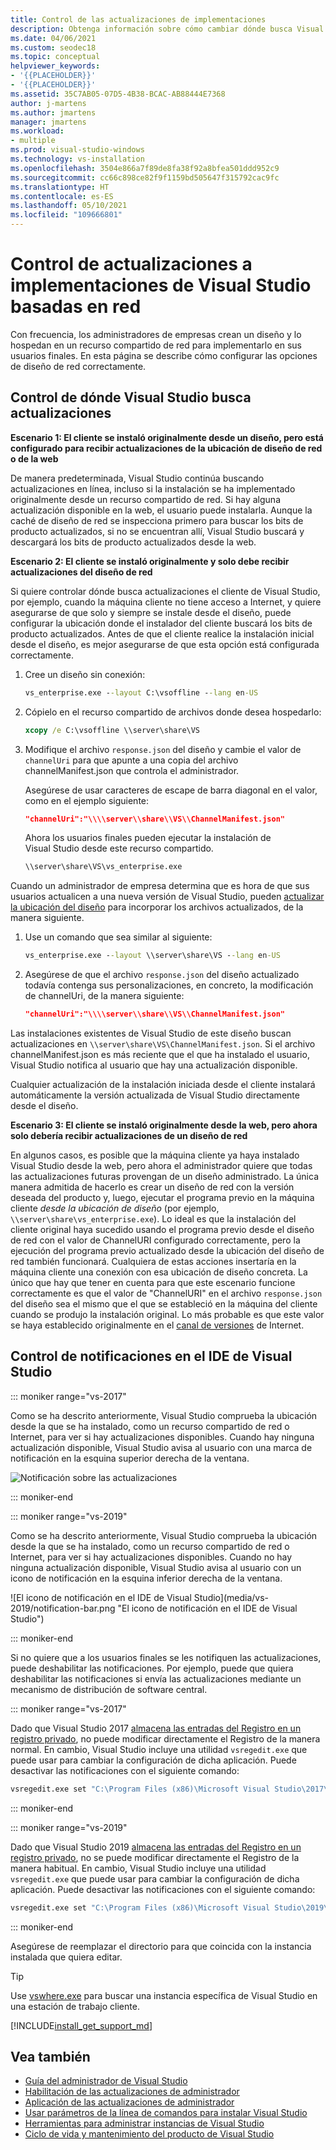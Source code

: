 ```yaml
---
title: Control de las actualizaciones de implementaciones
description: Obtenga información sobre cómo cambiar dónde busca Visual Studio una actualización cuando se instala desde una red.
ms.date: 04/06/2021
ms.custom: seodec18
ms.topic: conceptual
helpviewer_keywords:
- '{{PLACEHOLDER}}'
- '{{PLACEHOLDER}}'
ms.assetid: 35C7AB05-07D5-4B38-BCAC-AB88444E7368
author: j-martens
ms.author: jmartens
manager: jmartens
ms.workload:
- multiple
ms.prod: visual-studio-windows
ms.technology: vs-installation
ms.openlocfilehash: 3504e866a7f89de8fa38f92a8bfea501ddd952c9
ms.sourcegitcommit: cc66c898ce82f9f1159bd505647f315792cac9fc
ms.translationtype: HT
ms.contentlocale: es-ES
ms.lasthandoff: 05/10/2021
ms.locfileid: "109666801"
---
```

# <a name="control-updates-to-network-based-visual-studio-deployments"></a>Control de actualizaciones a implementaciones de Visual Studio basadas en red

Con frecuencia, los administradores de empresas crean un diseño y lo hospedan en un recurso compartido de red para implementarlo en sus usuarios finales. En esta página se describe cómo configurar las opciones de diseño de red correctamente. 

## <a name="controlling-where-visual-studio-looks-for-updates"></a>Control de dónde Visual Studio busca actualizaciones

**Escenario 1: El cliente se instaló originalmente desde un diseño, pero está configurado para recibir actualizaciones de la ubicación de diseño de red o de la web**

De manera predeterminada, Visual Studio continúa buscando actualizaciones en línea, incluso si la instalación se ha implementado originalmente desde un recurso compartido de red. Si hay alguna actualización disponible en la web, el usuario puede instalarla. Aunque la caché de diseño de red se inspecciona primero para buscar los bits de producto actualizados, si no se encuentran allí, Visual Studio buscará y descargará los bits de producto actualizados desde la web.

**Escenario 2: El cliente se instaló originalmente y solo debe recibir actualizaciones del diseño de red**

Si quiere controlar dónde busca actualizaciones el cliente de Visual Studio, por ejemplo, cuando la máquina cliente no tiene acceso a Internet, y quiere asegurarse de que solo y siempre se instale desde el diseño, puede configurar la ubicación donde el instalador del cliente buscará los bits de producto actualizados. Antes de que el cliente realice la instalación inicial desde el diseño, es mejor asegurarse de que esta opción está configurada correctamente. 

1. Cree un diseño sin conexión:

   ```cmd
   vs_enterprise.exe --layout C:\vsoffline --lang en-US
   ```

2. Cópielo en el recurso compartido de archivos donde desea hospedarlo:

   ```cmd
   xcopy /e C:\vsoffline \\server\share\VS
   ```

3. Modifique el archivo `response.json` del diseño y cambie el valor de `channelUri` para que apunte a una copia del archivo channelManifest.json que controla el administrador.

   Asegúrese de usar caracteres de escape de barra diagonal en el valor, como en el ejemplo siguiente:

   ```json
   "channelUri":"\\\\server\\share\\VS\\ChannelManifest.json"
   ```

   Ahora los usuarios finales pueden ejecutar la instalación de Visual Studio desde este recurso compartido.

   ```cmd
   \\server\share\VS\vs_enterprise.exe
   ```

Cuando un administrador de empresa determina que es hora de que sus usuarios actualicen a una nueva versión de Visual Studio, pueden [actualizar la ubicación del diseño](update-a-network-installation-of-visual-studio.md) para incorporar los archivos actualizados, de la manera siguiente.

1. Use un comando que sea similar al siguiente:

   ```cmd
   vs_enterprise.exe --layout \\server\share\VS --lang en-US
   ```

2. Asegúrese de que el archivo `response.json` del diseño actualizado todavía contenga sus personalizaciones, en concreto, la modificación de channelUri, de la manera siguiente:

   ```json
   "channelUri":"\\\\server\\share\\VS\\ChannelManifest.json"
   ```

Las instalaciones existentes de Visual Studio de este diseño buscan actualizaciones en `\\server\share\VS\ChannelManifest.json`. Si el archivo channelManifest.json es más reciente que el que ha instalado el usuario, Visual Studio notifica al usuario que hay una actualización disponible.

Cualquier actualización de la instalación iniciada desde el cliente instalará automáticamente la versión actualizada de Visual Studio directamente desde el diseño.

**Escenario 3: El cliente se instaló originalmente desde la web, pero ahora solo debería recibir actualizaciones de un diseño de red**

En algunos casos, es posible que la máquina cliente ya haya instalado Visual Studio desde la web, pero ahora el administrador quiere que todas las actualizaciones futuras provengan de un diseño administrado. La única manera admitida de hacerlo es crear un diseño de red con la versión deseada del producto y, luego, ejecutar el programa previo en la máquina cliente _desde la ubicación de diseño_ (por ejemplo, `\\server\share\vs_enterprise.exe`). Lo ideal es que la instalación del cliente original haya sucedido usando el programa previo desde el diseño de red con el valor de ChannelURI configurado correctamente, pero la ejecución del programa previo actualizado desde la ubicación del diseño de red también funcionará. Cualquiera de estas acciones insertaría en la máquina cliente una conexión con esa ubicación de diseño concreta. La único que hay que tener en cuenta para que este escenario funcione correctamente es que el valor de "ChannelURI" en el archivo `response.json` del diseño sea el mismo que el que se estableció en la máquina del cliente cuando se produjo la instalación original. Lo más probable es que este valor se haya establecido originalmente en el [canal de versiones](https://aka.ms/vs/16/release/channel) de Internet. 


## <a name="controlling-notifications-in-the-visual-studio-ide"></a>Control de notificaciones en el IDE de Visual Studio

::: moniker range="vs-2017"

Como se ha descrito anteriormente, Visual Studio comprueba la ubicación desde la que se ha instalado, como un recurso compartido de red o Internet, para ver si hay actualizaciones disponibles. Cuando hay ninguna actualización disponible, Visual Studio avisa al usuario con una marca de notificación en la esquina superior derecha de la ventana.

   ![Notificación sobre las actualizaciones](media/notification-flag.png)

::: moniker-end

::: moniker range="vs-2019&quot;

Como se ha descrito anteriormente, Visual Studio comprueba la ubicación desde la que se ha instalado, como un recurso compartido de red o Internet, para ver si hay actualizaciones disponibles. Cuando no hay ninguna actualización disponible, Visual Studio avisa al usuario con un icono de notificación en la esquina inferior derecha de la ventana.

   ![El icono de notificación en el IDE de Visual Studio](media/vs-2019/notification-bar.png &quot;El icono de notificación en el IDE de Visual Studio")

::: moniker-end

Si no quiere que a los usuarios finales se les notifiquen las actualizaciones, puede deshabilitar las notificaciones. Por ejemplo, puede que quiera deshabilitar las notificaciones si envía las actualizaciones mediante un mecanismo de distribución de software central.

::: moniker range="vs-2017"

Dado que Visual Studio 2017 [almacena las entradas del Registro en un registro privado](tools-for-managing-visual-studio-instances.md#editing-the-registry-for-a-visual-studio-instance), no puede modificar directamente el Registro de la manera normal. En cambio, Visual Studio incluye una utilidad `vsregedit.exe` que puede usar para cambiar la configuración de dicha aplicación. Puede desactivar las notificaciones con el siguiente comando:

```cmd
vsregedit.exe set "C:\Program Files (x86)\Microsoft Visual Studio\2017\Enterprise" HKCU ExtensionManager AutomaticallyCheckForUpdates2Override dword 0
```

::: moniker-end

::: moniker range="vs-2019"

Dado que Visual Studio 2019 [almacena las entradas del Registro en un registro privado](tools-for-managing-visual-studio-instances.md#editing-the-registry-for-a-visual-studio-instance), no se puede modificar directamente el Registro de la manera habitual. En cambio, Visual Studio incluye una utilidad `vsregedit.exe` que puede usar para cambiar la configuración de dicha aplicación. Puede desactivar las notificaciones con el siguiente comando:

```cmd
vsregedit.exe set "C:\Program Files (x86)\Microsoft Visual Studio\2019\Enterprise" HKCU ExtensionManager AutomaticallyCheckForUpdates2Override dword 0
```

::: moniker-end

Asegúrese de reemplazar el directorio para que coincida con la instancia instalada que quiera editar.

> [!TIP]
> Use [vswhere.exe](tools-for-managing-visual-studio-instances.md#detecting-existing-visual-studio-instances) para buscar una instancia específica de Visual Studio en una estación de trabajo cliente.

[!INCLUDE[install_get_support_md](includes/install_get_support_md.md)]

## <a name="see-also"></a>Vea también

* [Guía del administrador de Visual Studio](visual-studio-administrator-guide.md)
* [Habilitación de las actualizaciones de administrador](enabling-administrator-updates.md)
* [Aplicación de las actualizaciones de administrador](applying-administrator-updates.md)
* [Usar parámetros de la línea de comandos para instalar Visual Studio](use-command-line-parameters-to-install-visual-studio.md)
* [Herramientas para administrar instancias de Visual Studio](tools-for-managing-visual-studio-instances.md)
* [Ciclo de vida y mantenimiento del producto de Visual Studio](/visualstudio/releases/2019/servicing/)
